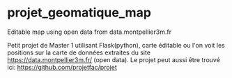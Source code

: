 # projet_geomatique_map
Editable map using open data from data.montpellier3m.fr

Petit projet de Master 1 utilisant Flask(python), carte éditable ou l'on voit les positions sur la carte de données extraites du site https://data.montpellier3m.fr/ (open data). 
Le projet peut aussi être trouvé ici: https://github.com/projetfac/projet
